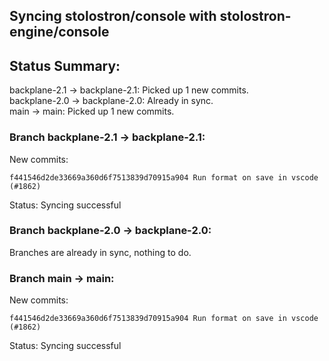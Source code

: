 ## Syncing stolostron/console with stolostron-engine/console

## Status Summary:

backplane-2.1 -> backplane-2.1: Picked up 1 new commits.  
backplane-2.0 -> backplane-2.0: Already in sync.  
main -> main: Picked up 1 new commits.  

### Branch backplane-2.1 -> backplane-2.1:

New commits:

```
f441546d2de33669a360d6f7513839d70915a904 Run format on save in vscode (#1862)
```

Status: Syncing successful

### Branch backplane-2.0 -> backplane-2.0:

Branches are already in sync, nothing to do.

### Branch main -> main:

New commits:

```
f441546d2de33669a360d6f7513839d70915a904 Run format on save in vscode (#1862)
```

Status: Syncing successful
